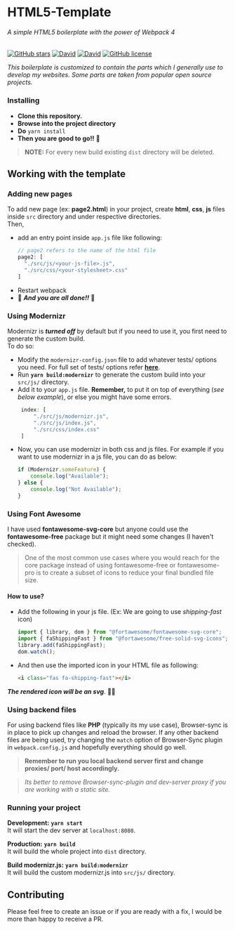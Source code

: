 # HTML5-Template
###### A simple HTML5 boilerplate with the power of Webpack 4

[![GitHub stars](https://img.shields.io/github/stars/whimsicaldreamer/Html5-template.svg?style=popout-square)](https://github.com/whimsicaldreamer/Html5-template/stargazers)
[![David](https://img.shields.io/david/expressjs/express.svg?style=popout-square)](https://github.com/whimsicaldreamer/Html5-template)
[![David](https://img.shields.io/david/dev/expressjs/express.svg?style=popout-square)](https://github.com/whimsicaldreamer/Html5-template)
[![GitHub license](https://img.shields.io/github/license/whimsicaldreamer/Html5-template.svg?style=popout-square)](https://github.com/whimsicaldreamer/Html5-template/blob/master/LICENSE.md)

_This boilerplate is customized to contain the parts which I generally use to develop my websites. Some parts are taken from popular open source projects._

### Installing

- **Clone this repository.**
- **Browse into the project directory**
- **Do** `yarn install`
- **Then you are good to go!!** :tada:

> **NOTE:** For every new build existing `dist` directory will be deleted.  

## Working with the template  

### Adding new pages  

To add new page (ex: **page2.html**) in your project, create **html**, **css**, **js** files inside `src` directory and under respective directories.  
Then,  
- add an entry point inside `app.js` file like following:
  ````js
  // page2 refers to the name of the html file
  page2: [
    "./src/js/<your-js-file>.js",
    "./src/css/<your-stylesheet>.css"
  ]
  ````
- Restart webpack
- :tada: **_And you are all done!!_** :tada:
  
### Using Modernizr  

Modernizr is _**turned off**_ by default but if you need to use it, you first need to generate the custom build.  
To do so:  
 - Modify the `modernizr-config.json` file to add whatever tests/ options you need. For full set of tests/ options refer **[here](https://github.com/Modernizr/Modernizr/blob/master/lib/config-all.json)**.
 - Run **`yarn build:modernizr`** to generate the custom build into your `src/js/` directory.
 - Add it to your `app.js` file. **Remember,** to put it on top of everything (_see below example_), or else you might have some errors.  
   ```js
    index: [
        "./src/js/modernizr.js",
        "./src/js/index.js",
        "./src/css/index.css"
    ]
   ```  
 - Now, you can use modernizr in both css and js files. For example if you want to use modernizr in a js file, you can do as below:  
   ```js
   if (Modernizr.someFeature) {
       console.log("Available");
   } else {
       console.log("Not Available");
   }
   ```
 
### Using Font Awesome

I have used **fontawesome-svg-core** but anyone could use the **fontawesome-free** package but it might need some changes (I haven't checked).  
 > One of the most common use cases where you would reach for the core package instead of using fontawesome-free or fontawesome-pro is to create a subset of icons to reduce your final bundled file size.  
 
 #### How to use?  
 
 - Add the following in your js file. (Ex: We are going to use _shipping-fast_ icon)
   ```js
   import { library, dom } from "@fortawesome/fontawesome-svg-core";
   import { faShippingFast } from "@fortawesome/free-solid-svg-icons";
   library.add(faShippingFast);
   dom.watch();
   ```
   
 - And then use the imported icon in your HTML file as following:  
   ```html
   <i class="fas fa-shipping-fast"></i>
   ```
   
**_The rendered icon will be an svg_**. :tada::tada:

### Using backend files  

For using backend files like **PHP** (typically its my use case), Browser-sync is in place to pick up changes and reload the browser.
If any other backend files are being used, try changing the `match` option of Browser-Sync plugin in `webpack.config.js` and hopefully 
everything should go well.  

> **Remember to run you local backend server first and change proxies/ port/ host accordingly.**  

> _Its better to remove Browser-sync-plugin and dev-server proxy if you are working with a static site._ 
 
### Running your project  

**Development:** **`yarn start`**  
It will start the dev server at `localhost:8080`.  

**Production:** **`yarn build`**  
It will build the whole project into `dist` directory.  

**Build modernizr.js:** **`yarn build:modernizr`**  
It will build the custom modernizr.js into `src/js/` directory. 

## Contributing  
Please feel free to create an issue or if you are ready with a fix, I would be more than happy to receive a PR.